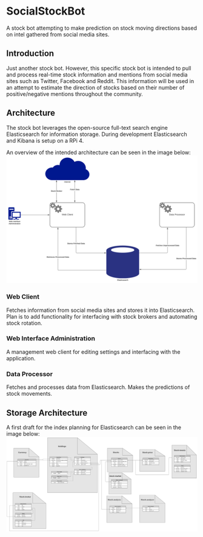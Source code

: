 # SocialStockBot
A stock bot attempting to make prediction on stock moving directions based on intel gathered from social media sites.


## Introduction
Just another stock bot. However, this specific stock bot is intended to pull and process real-time stock information and mentions from social media sites such as Twitter, Facebook and Reddit. 
This information will be used in an attempt to estimate the direction of stocks based on their number of positive/negative mentions throughout the community.

## Architecture
The stock bot leverages the open-source full-text search engine Elasticsearch for information storage. During development Elasticsearch and Kibana is setup on a RPi 4.

An overview of the intended architecture can be seen in the image below:
![Architecture](/Information/Architecture_overview.svg)

### Web Client
Fetches information from social media sites and stores it into Elasticsearch. Plan is to add functionality for interfacing with stock brokers and automating stock rotation.

### Web Interface Administration
A management web client for editing settings and interfacing with the application.

### Data Processor
Fetches and processes data from Elasticsearch. Makes the predictions of stock movements.

## Storage Architecture
A first draft for the index planning for Elasticsearch can be seen in the image below:
![Index Architecture](/Information/Index_overview.svg)
